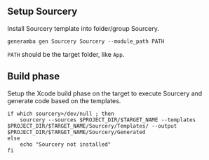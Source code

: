 ## Setup Sourcery
Install Sourcery template into folder/group Sourcery.

```
generamba gen Sourcery Sourcery --module_path PATH
```

`PATH` should be the target folder, like `App`.

## Build phase
Setup the Xcode build phase on the target to execute Sourcery and generate code based on the templates.

```
if which sourcery>/dev/null ; then
    sourcery --sources $PROJECT_DIR/$TARGET_NAME --templates $PROJECT_DIR/$TARGET_NAME/Sourcery/Templates/ --output $PROJECT_DIR/$TARGET_NAME/Sourcery/Generated
else
    echo "Sourcery not installed"
fi
```
